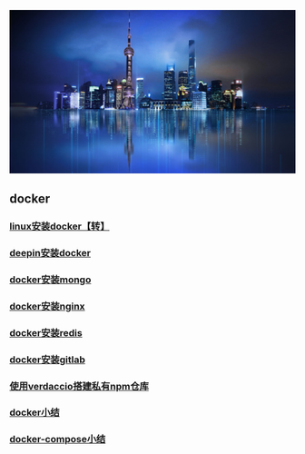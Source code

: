 <!-- --- -->
<!-- sidebar: false -->
<!-- --- -->
![数字孪生](../../images/digitalTwins.jpg)

## docker ##
### [linux安装docker【转】](https://www.cnblogs.com/kingsonfu/p/11576797.html)
### [deepin安装docker](./deepinDocker)
### [docker安装mongo](./mongo)
### [docker安装nginx](./nginx)
### [docker安装redis](./redis)
### [docker安装gitlab](./gitlab)
### [使用verdaccio搭建私有npm仓库](./npm)
### [docker小结](./docker)
### [docker-compose小结](./docker-compose)
